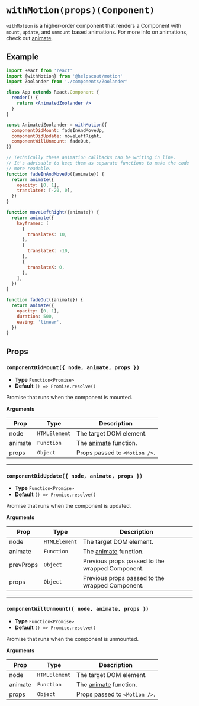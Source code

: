# `withMotion(props)(Component)`

`withMotion` is a higher-order component that renders a Component with `mount`, `update`, and `unmount` based animations. For more info on animations, check out [animate](./animate.md).

## Example

```jsx
import React from 'react'
import {withMotion} from '@helpscout/motion'
import Zoolander from './components/Zoolander'

class App extends React.Component {
  render() {
    return <AnimatedZoolander />
  }
}

const AnimatedZoolander = withMotion({
  componentDidMount: fadeInAndMoveUp,
  componentDidUpdate: moveLeftRight,
  componentWillUnmount: fadeOut,
})

// Technically these animation callbacks can be writing in line.
// It's advisable to keep them as separate functions to make the code
// more readable.
function fadeInAndMoveUp({animate}) {
  return animate({
    opacity: [0, 1],
    translateY: [-20, 0],
  })
}

function moveLeftRight({animate}) {
  return animate({
    keyframes: [
      {
        translateX: 10,
      },
      {
        translateX: -10,
      },
      {
        translateX: 0,
      },
    ],
  })
}

function fadeOut({animate}) {
  return animate({
    opacity: [0, 1],
    duration: 500,
    easing: 'linear',
  })
}
```

## Props

### `componentDidMount({ node, animate, props })`

- **Type** `Function<Promise>`
- **Default** `() => Promise.resolve()`

Promise that runs when the component is mounted.

**Arguments**

| Prop    | Type          | Description                           |
| ------- | ------------- | ------------------------------------- |
| node    | `HTMLElement` | The target DOM element.               |
| animate | `Function`    | The [animate](./animate.md) function. |
| props   | `Object`      | Props passed to `<Motion />`.         |

---

### `componentDidUpdate({ node, animate, props })`

- **Type** `Function<Promise>`
- **Default** `() => Promise.resolve()`

Promise that runs when the component is updated.

**Arguments**

| Prop      | Type          | Description                                     |
| --------- | ------------- | ----------------------------------------------- |
| node      | `HTMLElement` | The target DOM element.                         |
| animate   | `Function`    | The [animate](./animate.md) function.           |
| prevProps | `Object`      | Previous props passed to the wrapped Component. |
| props     | `Object`      | Previous props passed to the wrapped Component. |

---

### `componentWillUnmount({ node, animate, props })`

- **Type** `Function<Promise>`
- **Default** `() => Promise.resolve()`

Promise that runs when the component is unmounted.

**Arguments**

| Prop    | Type          | Description                           |
| ------- | ------------- | ------------------------------------- |
| node    | `HTMLElement` | The target DOM element.               |
| animate | `Function`    | The [animate](./animate.md) function. |
| props   | `Object`      | Props passed to `<Motion />`.         |
